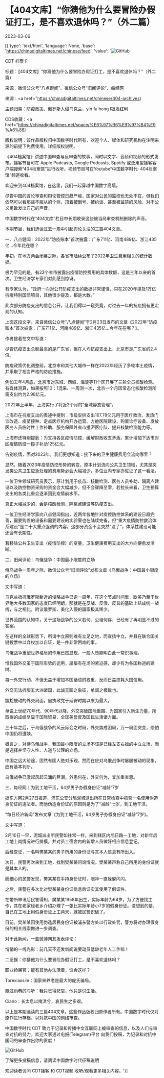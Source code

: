 # 【404文库】“你猜他为什么要冒险办假证打工，是不喜欢退休吗？”（外二篇）

2023-03-06

[{'type': 'text/html', 'language': None, 'base': 'https://chinadigitaltimes.net/chinese/feed', 'value': '![GitHub](https://chinadigitaltimes.net/chinese/files/2023/03/3073.png)















CDT 档案卡

标题：【404文库】“你猜他为什么要冒险办假证打工，是不喜欢退休吗？”（外二篇）

来源：微信公众号“八点键闻”、微信公众号“旧闻评论”、每经网

来源：<a href="https://chinadigitaltimes.net/chinese/404-archives)

主题归类：防疫政策、俄罗斯入侵乌克兰、yin fa hong l银发红利



CDS收藏：<a href="https://chinadigitaltimes.net/space/%E6%97%B6%E9%97%B4%E9%A6%86)

版权说明：该作品版权归中国数字时代所有，欢迎个人、媒体和研究机构在注明来源的前提下免费使用。详细版权说明。





《404档案馆》讲述中国审查与反审查的故事，同时以文字、音频和视频的形式发布。播客节目可在 Apple Podcasts, Google Podcasts, Spotify 或泛用型播客客户端搜索“404档案馆”进行收听，视频节目可在Youtube“中国数字时代· 404档案馆”频道收看。

欢迎来到404档案馆，在这里，我们一起穿越中国数字高墙。

尽管中国的言论审查和舆论管控日趋严峻，国家对公民的监控也无处不在，但我们依然可以看那些不服从的个体，顶着被删号、被约谈、甚至被监禁的风险，对不公义勇敢发出自己的声音。

中国数字时代在“404文库”栏目中长期收录这些被当局审查机制删除的声音。

本期节目，我们选读过去一周中引起舆论关注的三篇404文章。

一、八点健闻｜2022年“防疫账本”首次披露：广东711亿、河南489亿、浙江435亿…今年花在哪？





年初，在地方两会闭幕之际，各省市陆续公布了2022年卫生费用相关的统计数据。

极为罕见的是，有22个省市披露出疫情防控费用的具体数额，这是三年以来的首次。卫生经济学专家们对此感到惊讶。

有专家认为，“政府一向对公开防疫支出的数据非常谨慎，只在2020年提及1万亿抗疫特别国债项目，其他很少提及，都是大数。”

此次部分防疫支出的信息公开，让我们得以一窥究竟，对过去一年的抗疫拥有更宏观的认知。



上面这段文字，来自微信公众号“八点健闻”于2月23日发布的文章《2022年“防疫账本”首次披露：广东711亿、河南489亿、浙江435亿…今年花在哪？》。

作者接着在文中写道：



尽管抗疫支出总额最高的是广东省，但在人均抗疫支出上，北京市是广东省的2.4倍。

防疫政策优化调整前，北京市和其他大城市一样在2022年经历了多轮本土疫情，并采取了相当严格的防疫措施。

例如去年4月底，北京市对东城、西城、海淀等11个区开展了三轮全员核酸检测。有媒体测算，如果按照10：1混采、一周测一次，北京一个月因常态化核酸检测所需支出约为2.98亿元。

2022年上半年，上海实行了将近2个月的“全域静态管理”。

上海市在抗疫支出的表述中提到：市级安排支出167.78亿元用于医疗救治、发热门诊改造、疫苗接种、定点医疗机构开办运营、方舱医院建设、购置诊疗设备、发放医务人员临时性工作补助、服务保障外省市援沪医疗队、提升核酸检测能力等。

上海市还特别提到：为支持各区疫情防控，缓解财政收支矛盾。累计增加下达市对区疫情防控一揽子补助125亿元。

告别疫情，面对2023年，我们更想知道：接下来的卫生健康费用会流向哪里？

显然，随着2023年疫情防控形势的转变，原本计划流向公共卫生领域，尤其是突发类公共卫生应急处理的费用势必会大幅减少，多位业内专家亦佐证了这一看法。

一位卫生领域研究员表示，原计划用于疫苗、核酸检测、医务人员补助、隔离点建设以及防控物资采购的资金会大幅减少，但不会骤降至零，若拉长来看，卫生预算支出的各类比重会逐渐回到疫情前水平。

真正大幅减少的，会是核酸检测、隔离点建设等防疫支出。

一位卫生经济学家向八点健闻指出，近两年各地针对疫控防控体系的建设日趋完善，需要购置的设备和需要建设的实验室也在陆续完备，但“重大疫情防控救治体系建设”是二十大重点强调的内容，这部分资金不会突然“没了”，体系性建设可能还会有长期性。

若移除公共卫生支出（疫情防控）的变量，卫生健康费用支出的大方向便愈发清晰。



二、旧闻评论｜乌俄战争：中国最小限度的立场



俄乌战争一周年之际，微信公众号“旧闻评论”发布文章《乌俄战争：中国最小限度的立场》

文中写道：

乌克兰抵抗俄罗斯新近的侵略战争已逾一周年，在这个节点时间里，欧美乃至于世界绝大多数国家的态度已经明朗，那就是在反战、反俄、反普的基础上结成统一战线，与之相比，附议俄罗斯、美化入侵的国家极其稀少。

世界范围的认知中，关于这场战争的公义若何、公理何存，已经有了再明显不过的答案。

在这样的全球形势下，所谓中立原则难有立足之地，而宣扬中立，并且在联合国关键投票中以弃权加以自证，是一件非常困难的事。

乌俄战争重塑世界格局的作用已然显现，一般人皆能明白此一常识事理。

惟我国外交虽于国际形势的运用，屡屡有在场的紧迫感，却少有为各国称道的建树。

每一外交行动，不但无益于增加本国话语的权重，反而日益损耗大国信用。

外交无法折服五大洲诸国，此诚无聊之象征，单调之极致也。

尴尬被动的外交局面，自执政党于延安时期以来为最大。

单说上世纪70年代、90年代以降，外交突破国际重围、为国家引入新生力量，所取得的成绩尽显于国际贸易、全球美誉度及国民生活诸方面。

三十年之后，于乌俄战争的风云际会之时局，外交势成困局，万一局面突变，恐怕中国仍将遭殃。

概言之，对待乌俄战争，我国最小限度的立场不该是已经左支右拙的中立立场，而是选择并坚守人性、人道与公理的立场。

中国之远大前途，固然有国人绝对乐观，然而在应对乌俄战争时屡屡被动的现象，应有基本判断。

乌俄战争已激起风起云涌的巨潮，外患何在，外交何为，宜加重省思。



三、每经网｜为到工地干活，64岁男子办假身份证“减龄”7岁



据东方网2月27日报道，浦东公安分局泥城派出所在日常检查中抓获一名使用伪造身份证的违法者。而他伪造身份证的原因则是为了“减龄”七岁，到工地干活。

“每日经济新闻”发布文章《为到工地干活，64岁男子办假身份证“减龄”7岁》。

文中写道：



2月10日一早，泥城派出所民警如往常一样，来到辖区内旭日路一工地，对新年后工地上岗情况进行排摸，并对员工宿舍内的新增人员做好相应信息登记。

后经查证，一名叫樊某某的男子所用的身份证与其本人信息有所出入。

次日，民警再次来到工地，找到樊某某问询情况。樊某某声称自己所用的身份证就是其本人的。

而细心的民警发现，樊某某在手持身份证时，眼神一直躲躲闪闪。

之后，民警在多次比对樊某某身份证信息后证实其使用了假证件。

在带所审讯后民警得知，樊某某1958年出生，实际年龄为64岁，为了方便找工作，其在老家经老乡介绍办理了一张比实际年龄小7岁的假身份证。没想到的是，自己在工地上用假身份证上工两天，就被民警识破了。

目前，樊某某因使用伪造居民身份证被浦东警方处以行政处罚，警方将对办理假身份的相关线索做进一步调查。

对于此新闻，一些微博网友发表评论：

悄悄的一线光影：前几天不还发新闻说要动员低龄老年人工作嘛！

二恶猴：你猜他为什么要冒险办假证打工，是不喜欢退休吗？

职业捡屎官：能有其他办法活着，谁会这样？

Torexiaosile：国家来养老是最大的庞氏骗局。

飘过雨巷的聆听：我只觉得悲哀，他只是讨生活。

Ciano：长太息以掩涕兮，哀民生之多艰。



以上是本期选读的三篇404文章。这些作品版权归原作者所有。中国数字时代仅对原作进行存档，以对抗中国的网络审查。

中国数字时代 CDT 致力于记录和传播中文互联网上被审查的信息，以及人们与审查对抗的努力。欢迎大家通过电报(Telegram)平台 向我们投稿，为记录和对抗中国网络审查作出你的贡献！

![GitHub](https://chinadigitaltimes.net/chinese/files/2022/05/404给CDT-QR-code-1.jpg)

了解更多投稿信息，请阅读中国数字时代征稿说明

欢迎读者访问 CDT播客 和 CDT视频 收听/观看更多相关内容。'}]